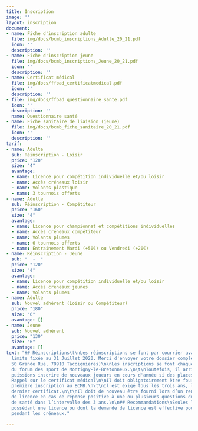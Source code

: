 ```yaml
---
title: Inscription
image: ''
layout: inscription
document:
- name: Fiche d'inscription adulte
  file: img/docs/bcmb_inscriptions_Adulte_20_21.pdf
  icon: ''
  description: ''
- name: Fiche d'inscription jeune
  file: img/docs/bcmb_inscriptions_Jeune_20_21.pdf
  icon: ''
  description: ''
- name: Certificat médical
  file: img/docs/ffbad_certificatmedical.pdf
  icon: ''
  description: ''
- file: img/docs/ffbad_questionnaire_sante.pdf
  icon: ''
  description: ''
  name: Questionnaire santé
- name: Fiche sanitaire de liaision (jeune)
  file: img/docs/bcmb_fiche_sanitaire_20_21.pdf
  icon: ''
  description: ''
tarif:
- name: Adulte
  sub: Réinscription - Loisir
  price: "120"
  size: "4"
  avantage:
  - name: Licence pour compétition individuelle et/ou loisir
  - name: Accès créneaux loisir
  - name: Volants plastique
  - name: 3 tournois offerts
- name: Adulte
  sub: Réinscription - Compétiteur
  price: "160"
  size: "4"
  avantage:
  - name: Licence pour championnat et compétitions individuelles
  - name: Accès créneaux compétiteur
  - name: Volants plumes
  - name: 6 tournois offerts
  - name: Entrainement Mardi (+50€) ou Vendredi (+20€)
- name: Réinscription - Jeune
  sub: "  -  "
  price: "120"
  size: "4"
  avantage:
  - name: Licence pour compétition individuelle et/ou loisir
  - name: Accès créneaux jeunes
  - name: Volants plumes
- name: Adulte
  sub: Nouvel adhérent (Loisir ou Compétiteur)
  price: "180"
  size: "6"
  avantage: []
- name: Jeune
  sub: Nouvel adhérent
  price: "130"
  size: "6"
  avantage: []
text: "## Réinscriptions\t\nLes réinscriptions se font par courrier avant la date
  limite fixée au 31 Juillet 2020. Merci d'envoyer votre dossier complet à Christine
  50 Grande Rue, 78910 Tacoignieres)\n\nLes inscriptions se font chaque année lors
  du forum des sport de Montigny-le-Bretonneux.\n\t\nToutefois, il arrive que nous
  puissions inscrire de nouveaux joueurs en cours d'année si des places se libèrent.\n\n##
  Rappel sur le certificat médical\n\nIl doit obligatoirement être fourni pour une
  première inscription au BCMB.\n\t\nIl est exigé tous les trois ans, la date de votre
  dernier certificat.\n\t\nIl doit de nouveau être fourni lors d’un renouvellement
  de licence en cas de réponse positive à une ou plusieurs questions du questionnaire
  de santé dans l’intervalle des 3 ans.\n\n## Recommandations\nSeules les personnes
  possédant une licence ou dont la demande de licence est effective pourront jouer
  pendant les créneaux."

---
```

